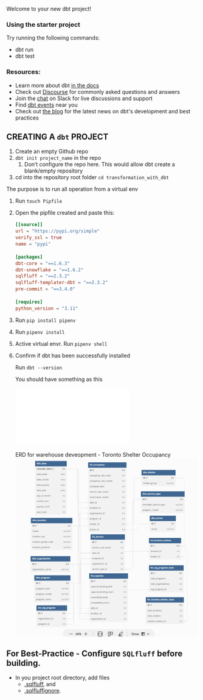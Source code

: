 Welcome to your new dbt project!

### Using the starter project

Try running the following commands:
- dbt run
- dbt test


### Resources:
- Learn more about dbt [in the docs](https://docs.getdbt.com/docs/introduction)
- Check out [Discourse](https://discourse.getdbt.com/) for commonly asked questions and answers
- Join the [chat](https://community.getdbt.com/) on Slack for live discussions and support
- Find [dbt events](https://events.getdbt.com) near you
- Check out [the blog](https://blog.getdbt.com/) for the latest news on dbt's development and best practices


## CREATING A `dbt` PROJECT

1. Create an empty Github repo
2. `dbt init project_name` in the repo
    1. Don’t configure the repo here. This would allow dbt create a blank/empty repository
3. cd into the repository root folder `cd transformation_with_dbt`

The purpose is to run all operation from a virtual env

1. Run `touch Pipfile`
2. Open the pipfile created and paste this:
    
    ```toml
    [[source]]
    url = "https://pypi.org/simple"
    verify_ssl = true
    name = "pypi"
    
    [packages]
    dbt-core = "==1.6.3"
    dbt-snowflake = "==1.6.2"
    sqlfluff = "==2.3.2"
    sqlfluff-templater-dbt = "==2.3.2"
    pre-commit = "==3.4.0"
    
    [requires]
    python_version = "3.11"
    ```
    
3. Run `pip install pipenv`
4. Run `pipenv install`
5. Active virtual envr. Run `pipenv shell`
6. Confirm if dbt has been successfully installed
    
    Run `dbt --version`
    
    You should have something as this
    
    ![dbt debug](.img/1.img)

    ERD for warehouse deveopment - Toronto Shelter Occupancy
    ![shelter occupancy](.img/ERD_Toronto_Shelter_Occupancy.png)

## For Best-Practice - Configure `SQLfluff` before building.
 - In you project root directory, add files
     - [.sqlfluff](.sqlfluff), and 
     - [.sqlfluffignore](.sqlfluffignore).